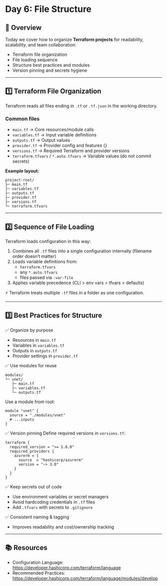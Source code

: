 # Day 6: File Structure

## 📌 Overview
Today we cover how to organize **Terraform projects** for readability, scalability, and team collaboration:
- Terraform file organization
- File loading sequence
- Structure best practices and modules
- Version pinning and secrets hygiene

---

## 1️⃣ Terraform File Organization

Terraform reads all files ending in `.tf` or `.tf.json` in the working directory.

### Common files
- `main.tf` → Core resources/module calls
- `variables.tf` → Input variable definitions
- `outputs.tf` → Output values
- `provider.tf` → Provider config and features {}
- `versions.tf` → Required Terraform and provider versions
- `terraform.tfvars` / `*.auto.tfvars` → Variable values (do not commit secrets)

**Example layout:**
```
project-root/
├─ main.tf
├─ variables.tf
├─ outputs.tf
├─ provider.tf
├─ versions.tf
└─ terraform.tfvars
```

---

## 2️⃣ Sequence of File Loading

Terraform loads configuration in this way:
1. Combines all `.tf` files into a single configuration internally (filename order doesn’t matter)
2. Loads variable definitions from:
   - `terraform.tfvars`
   - any `*.auto.tfvars`
   - files passed via `-var-file`
3. Applies variable precedence (CLI > env vars > tfvars > defaults)

⚡ Terraform treats multiple `.tf` files in a folder as one configuration.

---

## 3️⃣ Best Practices for Structure

✅ Organize by purpose
- Resources in `main.tf`
- Variables in `variables.tf`
- Outputs in `outputs.tf`
- Provider settings in `provider.tf`

✅ Use modules for reuse
```
modules/
└─ vnet/
   ├─ main.tf
   ├─ variables.tf
   └─ outputs.tf
```

Use a module from root:
```hcl
module "vnet" {
  source = "./modules/vnet"
  # ...inputs
}
```

✅ Version pinning
Define required versions in `versions.tf`:
```hcl
terraform {
  required_version = ">= 1.6.0"
  required_providers {
    azurerm = {
      source  = "hashicorp/azurerm"
      version = "~> 3.0"
    }
  }
}
```

✅ Keep secrets out of code
- Use environment variables or secret managers
- Avoid hardcoding credentials in `.tf` files
- Add `.tfvars` with secrets to `.gitignore`

✅ Consistent naming & tagging
- Improves readability and cost/ownership tracking

---

## 📚 Resources
- Configuration Language: https://developer.hashicorp.com/terraform/language
- Recommended Practices: https://developer.hashicorp.com/terraform/language/modules/develop